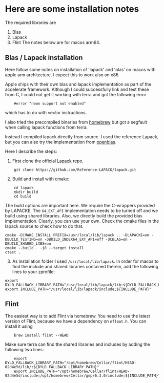 # Here are some installation notes
The required libraries are
1. Blas
2. Lapack
3. Flint
The notes below are for macos arm64.

## Blas / Lapack installation
Here follow some notes on installation of 'lapack' and 'blas' on macos with apple arm architecture. I expect this to work also on x86.

Apple ships with their own blas and lapack implementation as part of the accelerate framework. Although I could successfully link and test these from C, I could not get it working with terra and got the following error
```
    #error "neon support not enabled"
```
which has to do with vector instructions.

I also tried the precompiled binaries from [homebrew](https://formulae.brew.sh/formula/lapack) but got a segfault when calling lapack functions from terra.

Instead I compiled lapack directly from source. I used the reference Lapack, but you can also try the implementation from [openblas](https://github.com/OpenMathLib/OpenBLAS).

Here I describe the steps:

1. First clone the official [Lapack](https://github.com/Reference-LAPACK/lapack) repo.
```
    git clone https://github.com/Reference-LAPACK/lapack.git
```
2. Build and install with cmake:
```
    cd lapack
    mkdir build
    cd build
```
The build options are important here. We require the C-wrappers provided by LAPACKE. The `64_EXT_API` implementation needs to be turned off and we build using shared libraries. Also, we directly build the provided blas implementation. Clearly, you can use your own. Check the cmake files in the lapack source to check how to do that.
```
cmake -DCMAKE_INSTALL_PREFIX=/usr/local/lib/lapack .. -DLAPACKE=on -DBUILD_TESTING=on -DBUILD_INDEX64_EXT_API=off -DCBLAS=on -DBUILD_SHARED_LIBS=on
cmake --build . -j8 --target install
ctest .
```
3. As installation folder I used `/usr/local/lib/lapack`. In order for macos to find the include and shared libraries contained therein, add the following lines to your zprofile:
```
export DYLD_FALLBACK_LIBRARY_PATH="/usr/local/lib/lapack/lib:${DYLD_FALLBACK_LIBRARY_PATH}"
export INCLUDE_PATH="/usr/local/lib/lapack/include;${INCLUDE_PATH}"
```

## Flint
The easiest way is to add Flint via homebrew. You need to use the latest version of Flint, because we have a dependency on `nfloat.h`. You can install it using
```
    brew install flint --HEAD
```
Make sure terra can find the shared libraries and includes by adding the following two lines:
```
    export DYLD_FALLBACK_LIBRARY_PATH="/opt/homebrew/Cellar/flint/HEAD-02d4e5d/lib/:${DYLD_FALLBACK_LIBRARY_PATH}"
    export INCLUDE_PATH="/opt/homebrew/Cellar/flint/HEAD-02d4e5d/include;/opt/homebrew/Cellar/gmp/6.3.0/include;${INCLUDE_PATH}"
```